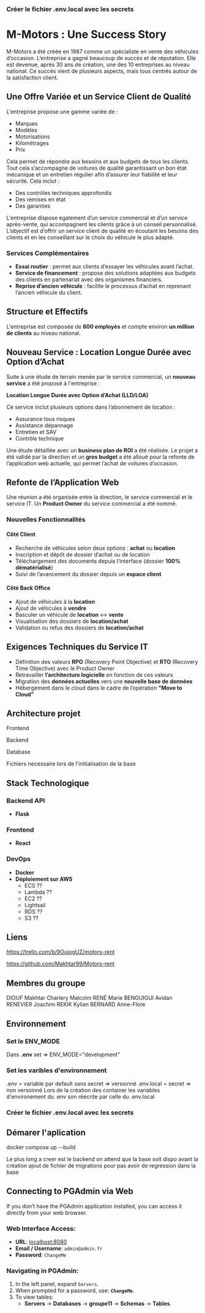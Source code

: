 ### Créer le fichier .env.local avec les secrets ###


# M-Motors : Une Success Story

M-Motors a été créée en 1987 comme un spécialiste en vente des véhicules d’occasion. L’entreprise a gagné beaucoup de succès et de réputation. Elle est devenue, après 30 ans de création, une des 10 entreprises au niveau national. Ce succès vient de plusieurs aspects, mais tous centrés autour de la satisfaction client.

## Une Offre Variée et un Service Client de Qualité

L'entreprise propose une gamme variée de :  

- Marques  
- Modèles  
- Motorisations  
- Kilométrages  
- Prix  

Cela permet de répondre aux besoins et aux budgets de tous les clients. Tout cela s’accompagne de voitures de qualité garantissant un bon état mécanique et un entretien régulier afin d’assurer leur fiabilité et leur sécurité. Cela inclut :  

- Des contrôles techniques approfondis  
- Des remises en état  
- Des garanties  

L'entreprise dispose également d’un service commercial et d’un service après-vente, qui accompagnent les clients grâce à un conseil personnalisé. L’objectif est d’offrir un service client de qualité en écoutant les besoins des clients et en les conseillant sur le choix du véhicule le plus adapté.  

### Services Complémentaires  

- **Essai routier** : permet aux clients d’essayer les véhicules avant l’achat.  
- **Service de financement** : propose des solutions adaptées aux budgets des clients en partenariat avec des organismes financiers.  
- **Reprise d’ancien véhicule** : facilite le processus d’achat en reprenant l’ancien véhicule du client.  

## Structure et Effectifs  

L'entreprise est composée de **800 employés** et compte environ **un million de clients** au niveau national.  

## Nouveau Service : Location Longue Durée avec Option d’Achat  

Suite à une étude de terrain menée par le service commercial, un **nouveau service** a été proposé à l'entreprise :  

**Location Longue Durée avec Option d’Achat (LLD/LOA)**  

Ce service inclut plusieurs options dans l’abonnement de location :  

- Assurance tous risques  
- Assistance dépannage  
- Entretien et SAV  
- Contrôle technique  

Une étude détaillée avec un **business plan de ROI** a été réalisée. Le projet a été validé par la direction et un **gros budget** a été alloué pour la refonte de l’application web actuelle, qui permet l’achat de voitures d’occasion.  

## Refonte de l’Application Web  

Une réunion a été organisée entre la direction, le service commercial et le service IT. Un **Product Owner** du service commercial a été nommé.  

### Nouvelles Fonctionnalités  

#### Côté Client  

- Recherche de véhicules selon deux options : **achat** ou **location**  
- Inscription et dépôt de dossier d’achat ou de location  
- Téléchargement des documents depuis l’interface (dossier **100% dématérialisé**)  
- Suivi de l’avancement du dossier depuis un **espace client**

#### Côté Back Office  

- Ajout de véhicules à la **location**  
- Ajout de véhicules à **vendre**  
- Basculer un véhicule de **location** ↔ **vente**  
- Visualisation des dossiers de **location/achat**  
- Validation ou refus des dossiers de **location/achat**  

## Exigences Techniques du Service IT  

- Définition des valeurs **RPO** (Recovery Point Objective) et **RTO** (Recovery Time Objective) avec le Product Owner  
- Retravailler **l’architecture logicielle** en fonction de ces valeurs  
- Migration des **données actuelles** vers une **nouvelle base de données**  
- Hébergement dans le cloud dans le cadre de l’opération **“Move to Cloud”**  

## Architecture projet

Frontend 

Backend

Database

Fichiers necessaire lors de l'initialisation de la base


## Stack Technologique  

### Backend API  

- **Flask**  

### Frontend  

- **React**  

### DevOps 

- **Docker**
- **Déploiement sur AWS**
  - ECS  ??
  - Lambda ?? 
  - EC2 ??
  - Lightsail   
  - RDS  ??
  - S3 ??

## Liens

https://trello.com/b/9OujogUZ/motors-rent

https://github.com/Makhtar99/Motors-rent

## Membres du groupe

DIOUF Makhtar
Charlery Malcolm
RENÉ Marie
BENGUIGUI Avidan
RENEVIER Joachim
REKIK Kylian
BERNARD Anne-Flore

## Environnement 

### Set le ENV_MODE 

Dans **.env**  set => ENV_MODE="development" 

### Set les varibles d'environnement 

.env = variable par default sans secret  => versionné
.env.local = secret => non versoinné
Lors de la création des container les variables d'environement du .env son réécrite par celle du .env.local

### Créer le fichier .env.local avec les secrets ###

## Démarer l'aplication 

docker compose up --build 

Le plus long a creer est le backend on attend que la base soit dispo avant la création ajout de fichier de migrations pour pas avoir de regression dans la base


## Connecting to PGAdmin via Web

If you don’t have the PGAdmin application installed, you can access it directly from your web browser.

### Web Interface Access:
- **URL**: [localhost:8080](http://localhost:8080)
- **Email / Username**: `admin@admin.fr`
- **Password**: `ChangeMe`

### Navigating in PGAdmin:
1. In the left panel, expand `Servers`.
2. When prompted for a password, use: **`ChangeMe`**.
3. To view tables:
   - **Servers** → **Databases** → **groupe11** → **Schemas** → **Tables**.


   